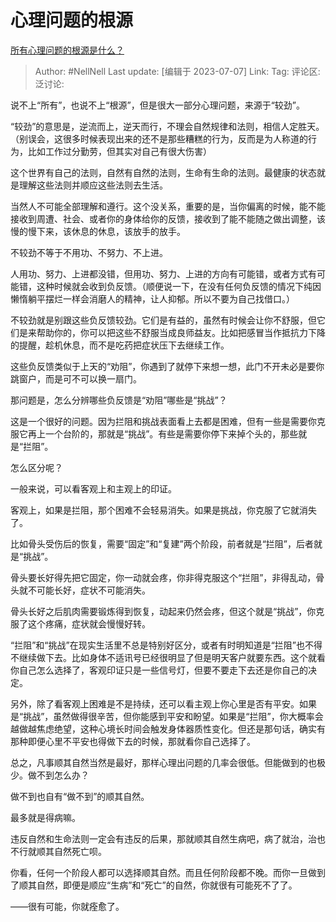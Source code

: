 # 心理问题的根源
[所有心理问题的根源是什么？](https://www.zhihu.com/question/28897344/answer/3107288118)

> Author: #NellNell
> Last update: [编辑于 2023-07-07]
> Link:
> Tag:
> 评论区:
> 泛讨论:

说不上“所有”，也说不上“根源”，但是很大一部分心理问题，来源于“较劲”。

“较劲”的意思是，逆流而上，逆天而行，不理会自然规律和法则，相信人定胜天。（别误会，这很多时候表现出来的还不是那些糟糕的行为，反而是为人称道的行为，比如工作过分勤劳，但其实对自己有很大伤害）

这个世界有自己的法则，自然有自然的法则，生命有生命的法则。最健康的状态就是理解这些法则并顺应这些法则去生活。

当然人不可能全部理解和遵行。这个没关系，重要的是，当你偏离的时候，能不能接收到周遭、社会、或者你的身体给你的反馈，接收到了能不能随之做出调整，该慢的慢下来，该休息的休息，该放手的放手。

不较劲不等于不用功、不努力、不上进。

人用功、努力、上进都没错，但用功、努力、上进的方向有可能错，或者方式有可能错，这种时候就会收到负反馈。（顺便说一下，在没有任何负反馈的情况下纯因懒惰躺平摆烂一样会消磨人的精神，让人抑郁。所以不要为自己找借口。）

不较劲就是别跟这些负反馈较劲。它们是有益的，虽然有时候会让你不舒服，但它们是来帮助你的，你可以把这些不舒服当成良师益友。比如把感冒当作抵抗力下降的提醒，趁机休息，而不是吃药把症状压下去继续工作。

这些负反馈类似于上天的“劝阻”，你遇到了就停下来想一想，此门不开未必是要你跳窗户，而是可不可以换一扇门。

那问题是，怎么分辨哪些负反馈是“劝阻”哪些是“挑战”？

这是一个很好的问题。因为拦阻和挑战表面看上去都是困难，但有一些是需要你克服它再上一个台阶的，那就是“挑战”。有些是需要你停下来掉个头的，那些就是“拦阻”。

怎么区分呢？

一般来说，可以看客观上和主观上的印证。

客观上，如果是拦阻，那个困难不会轻易消失。如果是挑战，你克服了它就消失了。

比如骨头受伤后的恢复，需要“固定”和“复建”两个阶段，前者就是“拦阻”，后者就是“挑战”。

骨头要长好得先把它固定，你一动就会疼，你非得克服这个“拦阻”，非得乱动，骨头就不可能长好，症状不可能消失。

骨头长好之后肌肉需要锻炼得到恢复，动起来仍然会疼，但这个就是“挑战”，你克服了这个疼痛，症状就会慢慢好转。

“拦阻”和“挑战”在现实生活里不总是特别好区分，或者有时明知道是“拦阻”也不得不继续做下去。比如身体不适讯号已经很明显了但是明天客户就要东西。这个就看你自己怎么选择了，客观印证只是一些信号灯，但要不要走下去还是你自己的决定。

另外，除了看客观上困难是不是持续，还可以看主观上你心里是否有平安。如果是“挑战”，虽然做得很辛苦，但你能感到平安和盼望。如果是“拦阻”，你大概率会越做越焦虑绝望，这种心境长时间会触发身体器质性变化。但还是那句话，确实有那种即便心里不平安也得做下去的时候，那就看你自己选择了。

总之，凡事顺其自然当然是最好，那样心理出问题的几率会很低。但能做到的也极少。做不到怎么办？

做不到也自有“做不到”的顺其自然。

最多就是得病嘛。

违反自然和生命法则一定会有违反的后果，那就顺其自然生病吧，病了就治，治也不行就顺其自然死亡呗。

你看，任何一个阶段人都可以选择顺其自然。而且任何阶段都不晚。而你一旦做到了顺其自然，即便是顺应“生病”和“死亡”的自然，你就很有可能死不了了。

——很有可能，你就痊愈了。
